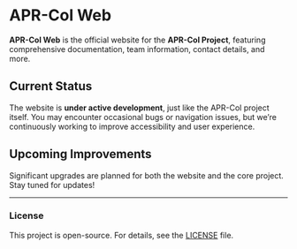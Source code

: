 # APR-Col Web  

**APR-Col Web** is the official website for the **APR-Col Project**, featuring comprehensive documentation, team information, contact details, and more.  

## Current Status  
The website is **under active development**, just like the APR-Col project itself. You may encounter occasional bugs or navigation issues, but we’re continuously working to improve accessibility and user experience.  

## Upcoming Improvements  
Significant upgrades are planned for both the website and the core project. Stay tuned for updates!  

---

### License  
This project is open-source. For details, see the [LICENSE](LICENSE) file.    